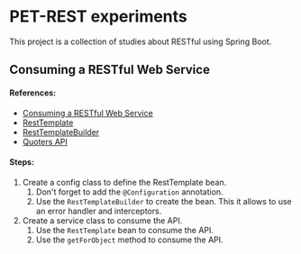 # PET-REST experiments

This project is a collection of studies about RESTful using Spring Boot.

## Consuming a RESTful Web Service

#### References:
- [Consuming a RESTful Web Service](https://spring.io/guides/gs/consuming-rest/)
- [RestTemplate](https://docs.spring.io/spring-framework/docs/current/javadoc-api/org/springframework/web/client/RestTemplate.html)
- [RestTemplateBuilder](https://docs.spring.io/spring-boot/docs/current/api/org/springframework/boot/web/client/RestTemplateBuilder.html)
- [Quoters API](https://github.com/spring-guides/quoters)

#### Steps:
1. Create a config class to define the RestTemplate bean.
   1. Don't forget to add the `@Configuration` annotation.
   2. Use the `RestTemplateBuilder` to create the bean. This it allows to use an error handler and interceptors.
2. Create a service class to consume the API.
   1. Use the `RestTemplate` bean to consume the API.
   2. Use the `getForObject` method to consume the API.